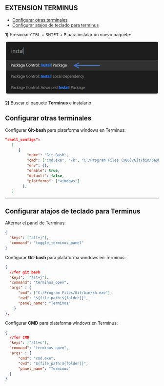 [comment]: <> (Author: Marco Contreras Herrera)
[comment]: <> (Email: marco.contreras.h90@gmail.com)


## EXTENSION TERMINUS


- [Configurar otras terminales](#configurar-otras-terminales)
- [Configurar atajos de teclado para terminus](#configurar-shorcuts-terminus)



**1)** Presionar <kbd>CTRL</kbd> + <kbd>SHIFT</kbd> + <kbd>P</kbd>  para instalar un nuevo paquete:  

<p align="center">
  <img src="./assets/01-install-package.png">
</p>


**2)** Buscar el paquete **Terminus** e instalarlo


<a href="configurar-terminales"></a>
## Configurar otras terminales


Configurar **Git-bash** para plataforma windows en Terminus:

```json
"shell_configs":
   [
      {
          "name": "Git Bash",
          "cmd": ["cmd.exe", "/k", "C:/Program Files (x86)/Git/bin/bash.exe"],
          "env": {},
          "enable": true,
          "default": false,
          "platforms": ["windows"]
        },
   ]
```


--- 

<a name="configurar-shorcuts-terminus"></a>
## Configurar atajos de teclado para Terminus


Alternar el panel de Terminus: 


```json
{ 
  "keys": ["alt+j"], 
  "command": "toggle_terminus_panel"
}
```


Configurar **Git-bash** para plataforma windows en Terminus:


```json
{
  //for git bash
  "keys": ["alt+j"],
  "command": "terminus_open",
  "args" : {
      "cmd": ["C:/Program Files/Git/bin/sh.exe"],
      "cwd": "${file_path:${folder}}",
      "panel_name": "Terminus"
    }
},
```

Configurar **CMD** para plataforma windows en Terminus:


```json
{
  //for CMD
  "keys": ["alt+c"],
  "command": "terminus_open",
  "args" : {
      "cmd": "cmd.exe",
      "cwd": "${file_path:${folder}}",
      "panel_name": "Terminus"
  }
}
```

